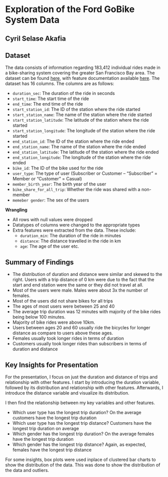 # Exploration of the Ford GoBike System Data
## Cyril Selase Akafia


## Dataset

The data consists of information regarding 183,412 individual rides made in a bike-sharing system covering the greater San Francisco Bay area. The dataset can be found [here](https://s3.amazonaws.com/fordgobike-data/index.html), with feature documentation available [here](https://www.lyft.com/bikes/bay-wheels/system-data). The dataset has 16 columns. The columns are as follows: 

- `duration_sec`: The duration of the ride in seconds
- `start_time`: The start time of the ride
- `end_time`: The end time of the ride
- `start_station_id`: The ID of the station where the ride started
- `start_station_name`: The name of the station where the ride started
- `start_station_latitude`: The latitude of the station where the ride started
- `start_station_longitude`: The longitude of the station where the ride started
- `end_station_id`: The ID of the station where the ride ended
- `end_station_name`: The name of the station where the ride ended
- `end_station_latitude`: The latitude of the station where the ride ended
- `end_station_longitude`: The longitude of the station where the ride ended
- `bike_id`: The ID of the bike used for the ride
- `user_type`: The type of user (Subscriber or Customer – “Subscriber” = Member or “Customer” = Casual)
- `member_birth_year`: The birth year of the user
- `bike_share_for_all_trip`: Whether the ride was shared with a non-member
- `memeber gender`: The sex of the users


**Wrangling**
* All rows with null values were dropped
* Datatypes of columns were changed to the appropriate types
* Extra features were extracted from the data. These include:
    * `duration_min`: The duration of the ride in minutes
    * `distance`: The distance travelled in the ride in km
    * `age`: The age of the user
    etc.


## Summary of Findings

* The distribution of duration and distance were similar and skewed to the right. Users with a trip distance of 0 km were due to the fact that the start and end station were the same or they did not travel at all.
* Most of the users were male. Males were about 3x the number of females.
* Most of the users did not share bikes for all trips
* The ages of most users were between 25 and 40
* The average trip duration was 12 minutes with majority of the bike rides being below 100 minutes.
* Majority of bike rides were above 10km.
* Users between ages 20 and 60 usually ride the bicycles for longer distance as compare to users above these ages.
* Females usually took longer rides in terms of duration
* Customers usually took longer rides than subscribers in terms of duration and distance


## Key Insights for Presentation

For the presentation, I focus on just the duration and distance of trips and relationship with other features. I start by introducing the duration variable, followed by its distribution and relationship with other features. Afterwards, I introduce the distance variable and visualize its distribution. 

I then find the relationship between my key variables and other features.

- Which user type has the longest trip duration?
On the average customers have the longest trip duration
- Which user type has the longest trip distance?
Customers have the longest trip duration on average
- Which gender has the longest trip duration?
On the average females have the longest trip duration
- Which gender has the longest trip distance?
Again, as expected, females have the longest trip distance

For some insights, box plots were used inplace of clustered bar charts to show the distribution of the data. This was done to show the distribution of the data and outliers.